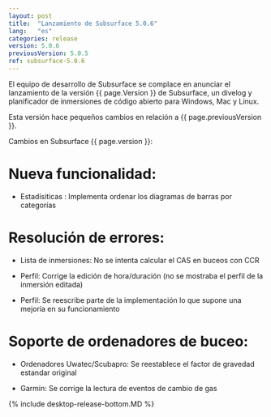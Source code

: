 ```yaml
---
layout: post
title:  "Lanzamiento de Subsurface 5.0.6"
lang:   "es"
categories: release
version: 5.0.6
previousVersion: 5.0.5
ref: subsurface-5.0.6
---
```


El equipo de desarrollo de Subsurface se complace en anunciar el lanzamiento de la versión {{ page.Version }} de Subsurface, un divelog y planificador de inmersiones de código abierto para Windows, Mac y Linux.

Esta versión hace pequeños cambios en relación a {{ page.previousVersion }}.

Cambios en Subsurface {{ page.version }}:

# Nueva funcionalidad:

- Estadísiticas : Implementa ordenar los diagramas de barras por categorías

# Resolución de errores:

- Lista de inmersiones: No se intenta calcular el CAS en buceos con CCR

- Perfil: Corrige la edición de hora/duración (no se mostraba el perfil de la inmersión editada)

- Perfil: Se reescribe parte de la implementación lo que supone una mejoría en su funcionamiento

# Soporte de ordenadores de buceo:

- Ordenadores Uwatec/Scubapro: Se reestablece el factor de gravedad estandar original

- Garmin: Se corrige la lectura de eventos de cambio de gas

{% include desktop-release-bottom.MD %}
